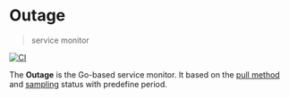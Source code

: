 # Outage

> service monitor

[![CI][3]][4]

The **Outage** is the Go-based service monitor.
It based on the [pull method][1] and [sampling][2] status with predefine period.

[1]: https://en.wikipedia.org/wiki/Pull_technology
[2]: https://en.wikipedia.org/wiki/Sampling_(statistics)
[3]: https://github.com/cmj0121/outage/actions/workflows/linter.yml/badge.svg
[4]: https://github.com/cmj0121/outage/actions/workflows/linter.yml
